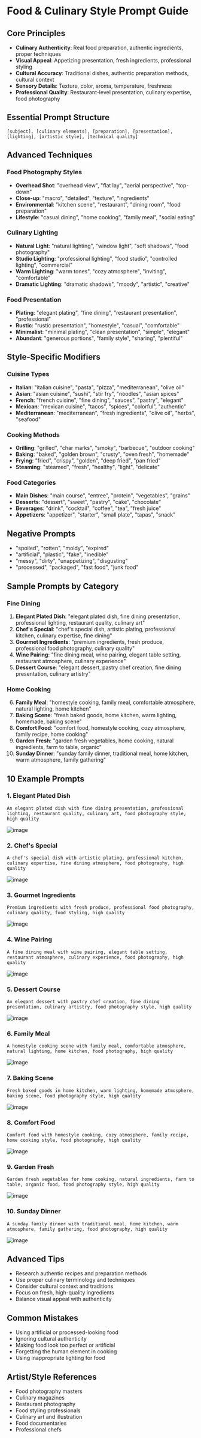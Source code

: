 # Food & Culinary Style Prompt Guide

## Core Principles

- **Culinary Authenticity**: Real food preparation, authentic ingredients, proper techniques
- **Visual Appeal**: Appetizing presentation, fresh ingredients, professional styling
- **Cultural Accuracy**: Traditional dishes, authentic preparation methods, cultural context
- **Sensory Details**: Texture, color, aroma, temperature, freshness
- **Professional Quality**: Restaurant-level presentation, culinary expertise, food photography

## Essential Prompt Structure

```
[subject], [culinary elements], [preparation], [presentation], [lighting], [artistic style], [technical quality]
```

## Advanced Techniques

### Food Photography Styles

- **Overhead Shot**: "overhead view", "flat lay", "aerial perspective", "top-down"
- **Close-up**: "macro", "detailed", "texture", "ingredients"
- **Environmental**: "kitchen scene", "restaurant", "dining room", "food preparation"
- **Lifestyle**: "casual dining", "home cooking", "family meal", "social eating"

### Culinary Lighting

- **Natural Light**: "natural lighting", "window light", "soft shadows", "food photography"
- **Studio Lighting**: "professional lighting", "food studio", "controlled lighting", "commercial"
- **Warm Lighting**: "warm tones", "cozy atmosphere", "inviting", "comfortable"
- **Dramatic Lighting**: "dramatic shadows", "moody", "artistic", "creative"

### Food Presentation

- **Plating**: "elegant plating", "fine dining", "restaurant presentation", "professional"
- **Rustic**: "rustic presentation", "homestyle", "casual", "comfortable"
- **Minimalist**: "minimal plating", "clean presentation", "simple", "elegant"
- **Abundant**: "generous portions", "family style", "sharing", "plentiful"

## Style-Specific Modifiers

### Cuisine Types

- **Italian**: "italian cuisine", "pasta", "pizza", "mediterranean", "olive oil"
- **Asian**: "asian cuisine", "sushi", "stir fry", "noodles", "asian spices"
- **French**: "french cuisine", "fine dining", "sauces", "pastry", "elegant"
- **Mexican**: "mexican cuisine", "tacos", "spices", "colorful", "authentic"
- **Mediterranean**: "mediterranean", "fresh ingredients", "olive oil", "herbs", "seafood"

### Cooking Methods

- **Grilling**: "grilled", "char marks", "smoky", "barbecue", "outdoor cooking"
- **Baking**: "baked", "golden brown", "crusty", "oven fresh", "homemade"
- **Frying**: "fried", "crispy", "golden", "deep fried", "pan fried"
- **Steaming**: "steamed", "fresh", "healthy", "light", "delicate"

### Food Categories

- **Main Dishes**: "main course", "entree", "protein", "vegetables", "grains"
- **Desserts**: "dessert", "sweet", "pastry", "cake", "chocolate"
- **Beverages**: "drink", "cocktail", "coffee", "tea", "fresh juice"
- **Appetizers**: "appetizer", "starter", "small plate", "tapas", "snack"

## Negative Prompts

- "spoiled", "rotten", "moldy", "expired"
- "artificial", "plastic", "fake", "inedible"
- "messy", "dirty", "unappetizing", "disgusting"
- "processed", "packaged", "fast food", "junk food"

## Sample Prompts by Category

### Fine Dining

1. **Elegant Plated Dish**: "elegant plated dish, fine dining presentation, professional lighting, restaurant quality, culinary art"
2. **Chef's Special**: "chef's special dish, artistic plating, professional kitchen, culinary expertise, fine dining"
3. **Gourmet Ingredients**: "premium ingredients, fresh produce, professional food photography, culinary quality"
4. **Wine Pairing**: "fine dining meal, wine pairing, elegant table setting, restaurant atmosphere, culinary experience"
5. **Dessert Course**: "elegant dessert, pastry chef creation, fine dining presentation, culinary artistry"

### Home Cooking

6. **Family Meal**: "homestyle cooking, family meal, comfortable atmosphere, natural lighting, home kitchen"
7. **Baking Scene**: "fresh baked goods, home kitchen, warm lighting, homemade, baking scene"
8. **Comfort Food**: "comfort food, homestyle cooking, cozy atmosphere, family recipe, home cooking"
9. **Garden Fresh**: "garden fresh vegetables, home cooking, natural ingredients, farm to table, organic"
10. **Sunday Dinner**: "sunday family dinner, traditional meal, home kitchen, warm atmosphere, family gathering"

## 10 Example Prompts

### 1. Elegant Plated Dish

```
An elegant plated dish with fine dining presentation, professional lighting, restaurant quality, culinary art, food photography style, high quality
```

![image](assets/atmospheric_abstract.png)

### 2. Chef's Special

```
A chef's special dish with artistic plating, professional kitchen, culinary expertise, fine dining atmosphere, food photography, high quality
```

![image](assets/atmospheric_abstract.png)

### 3. Gourmet Ingredients

```
Premium ingredients with fresh produce, professional food photography, culinary quality, food styling, high quality
```

![image](assets/atmospheric_abstract.png)

### 4. Wine Pairing

```
A fine dining meal with wine pairing, elegant table setting, restaurant atmosphere, culinary experience, food photography, high quality
```

![image](assets/atmospheric_abstract.png)

### 5. Dessert Course

```
An elegant dessert with pastry chef creation, fine dining presentation, culinary artistry, food photography style, high quality
```

![image](assets/atmospheric_abstract.png)

### 6. Family Meal

```
A homestyle cooking scene with family meal, comfortable atmosphere, natural lighting, home kitchen, food photography, high quality
```

![image](assets/atmospheric_abstract.png)

### 7. Baking Scene

```
Fresh baked goods in home kitchen, warm lighting, homemade atmosphere, baking scene, food photography style, high quality
```

![image](assets/atmospheric_abstract.png)

### 8. Comfort Food

```
Comfort food with homestyle cooking, cozy atmosphere, family recipe, home cooking style, food photography, high quality
```

![image](assets/atmospheric_abstract.png)

### 9. Garden Fresh

```
Garden fresh vegetables for home cooking, natural ingredients, farm to table, organic food, food photography style, high quality
```

![image](assets/atmospheric_abstract.png)

### 10. Sunday Dinner

```
A sunday family dinner with traditional meal, home kitchen, warm atmosphere, family gathering, food photography, high quality
```

![image](assets/atmospheric_abstract.png)

## Advanced Tips

- Research authentic recipes and preparation methods
- Use proper culinary terminology and techniques
- Consider cultural context and traditions
- Focus on fresh, high-quality ingredients
- Balance visual appeal with authenticity

## Common Mistakes

- Using artificial or processed-looking food
- Ignoring cultural authenticity
- Making food look too perfect or artificial
- Forgetting the human element in cooking
- Using inappropriate lighting for food

## Artist/Style References

- Food photography masters
- Culinary magazines
- Restaurant photography
- Food styling professionals
- Culinary art and illustration
- Food documentaries
- Professional chefs

